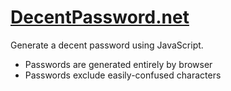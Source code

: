# [DecentPassword.net](http://DecentPassword.net)
Generate a decent password using JavaScript.

- Passwords are generated entirely by browser
- Passwords exclude easily-confused characters
